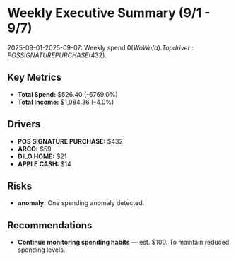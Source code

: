 # Weekly Executive Summary (9/1 - 9/7)

2025-09-01-2025-09-07: Weekly spend $0 (WoW n/a). Top driver: POS SIGNATURE PURCHASE ($432).

## Key Metrics
- **Total Spend:** $526.40 (-6769.0%)
- **Total Income:** $1,084.36 (-4.0%)

## Drivers
- **POS SIGNATURE PURCHASE:** $432
- **ARCO:** $59
- **DILO HOME:** $21
- **APPLE CASH:** $14

## Risks
- **anomaly:** One spending anomaly detected.

## Recommendations
- **Continue monitoring spending habits** — est. $100. To maintain reduced spending levels.
